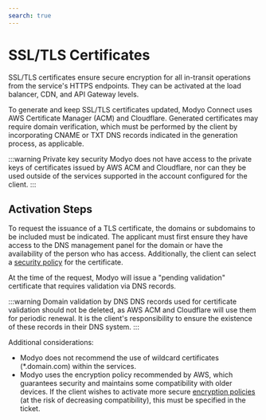 ```yaml
---
search: true
---
```


# SSL/TLS Certificates

SSL/TLS certificates ensure secure encryption for all in-transit operations from the service's HTTPS endpoints. They can be activated at the load balancer, CDN, and API Gateway levels.

To generate and keep SSL/TLS certificates updated, Modyo Connect uses AWS Certificate Manager (ACM) and Cloudflare. Generated certificates may require domain verification, which must be performed by the client by incorporating CNAME or TXT DNS records indicated in the generation process, as applicable.

:::warning Private key security
Modyo does not have access to the private keys of certificates issued by AWS ACM and Cloudflare, nor can they be used outside of the services supported in the account configured for the client.
:::

## Activation Steps

To request the issuance of a TLS certificate, the domains or subdomains to be included must be indicated. The applicant must first ensure they have access to the DNS management panel for the domain or have the availability of the person who has access. Additionally, the client can select a [security policy](https://docs.aws.amazon.com/elasticloadbalancing/latest/application/create-https-listener.html#describe-ssl-policies) for the certificate.

At the time of the request, Modyo will issue a "pending validation" certificate that requires validation via DNS records.

:::warning Domain validation by DNS
DNS records used for certificate validation should not be deleted, as AWS ACM and Cloudflare will use them for periodic renewal. It is the client's responsibility to ensure the existence of these records in their DNS system.
:::

Additional considerations:

- Modyo does not recommend the use of wildcard certificates (*.domain.com) within the services.
- Modyo uses the encryption policy recommended by AWS, which guarantees security and maintains some compatibility with older devices. If the client wishes to activate more secure [encryption policies](https://docs.aws.amazon.com/elasticloadbalancing/latest/application/create-https-listener.html#describe-ssl-policies) (at the risk of decreasing compatibility), this must be specified in the ticket.